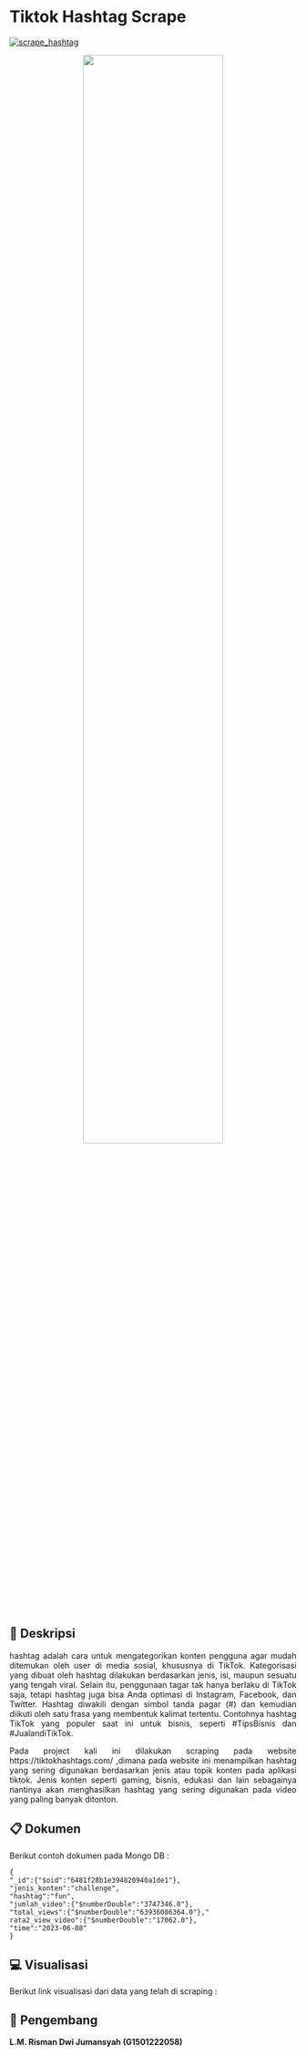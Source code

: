 # Tiktok Hashtag Scrape

[![scrape_hashtag](https://github.com/rismandwij/tiktok_hashtag/actions/workflows/main.yml/badge.svg)](https://github.com/rismandwij/tiktok_hashtag/actions/workflows/main.yml)

<p align="center" width="100%">
    <img width="70%" src="https://kaydee.net/blog/wp-content/uploads/2022/07/what-is-a-hashtag-camel-case-1024x504.png">
</p>


## :blue_book: Deskripsi
<p align="justify">
hashtag adalah cara untuk mengategorikan konten pengguna agar mudah ditemukan oleh user di media sosial, khususnya di TikTok. Kategorisasi yang dibuat oleh hashtag dilakukan berdasarkan jenis, isi, maupun sesuatu yang tengah viral. Selain itu, penggunaan tagar tak hanya berlaku di TikTok saja, tetapi hashtag juga bisa Anda optimasi di Instagram, Facebook, dan Twitter. Hashtag diwakili dengan simbol tanda pagar (#) dan kemudian diikuti oleh satu frasa yang membentuk kalimat tertentu. Contohnya hashtag TikTok yang populer saat ini untuk bisnis, seperti #TipsBisnis dan #JualandiTikTok.
</p>

<p align="justify">
Pada project kali ini dilakukan scraping pada website https://tiktokhashtags.com/ ,dimana pada website ini menampilkan hashtag yang sering digunakan berdasarkan jenis atau topik konten pada aplikasi tiktok. Jenis konten seperti gaming, bisnis, edukasi dan lain sebagainya nantinya akan menghasilkan hashtag yang sering digunakan pada video yang paling banyak ditonton.
</p>

## :clipboard: Dokumen

Berikut contoh dokumen pada Mongo DB :

```
{
"_id":{"$oid":"6481f28b1e394820940a1de1"},
"jenis_konten":"challenge",
"hashtag":"fun",
"jumlah_video":{"$numberDouble":"3747346.0"},
"total_views":{"$numberDouble":"63936086364.0"},"
rata2_view_video":{"$numberDouble":"17062.0"},
"time":"2023-06-08"
}
```

## :computer: Visualisasi

Berikut link visualisasi dari data yang telah di scraping :

## :walking: Pengembang
**L.M. Risman Dwi Jumansyah (G1501222058)**
